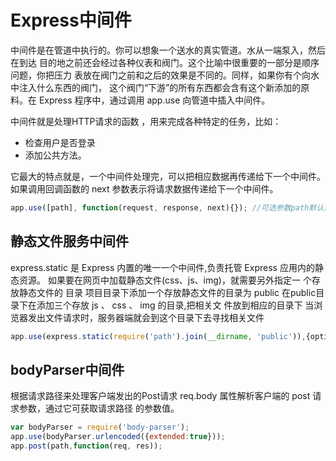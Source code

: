 # Express中间件

中间件是在管道中执行的。你可以想象一个送水的真实管道。水从一端泵入，然后在到达 目的地之前还会经过各种仪表和阀门。这个比喻中很重要的一部分是顺序问题，你把压力 表放在阀门之前和之后的效果是不同的。同样，如果你有个向水中注入什么东西的阀门， 这个阀门“下游”的所有东西都会含有这个新添加的原料。在 Express 程序中，通过调用 app.use 向管道中插入中间件。

中间件就是处理HTTP请求的函数 ，用来完成各种特定的任务，比如：

- 检查用户是否登录
- 添加公共方法。

它最大的特点就是，一个中间件处理完，可以把相应数据再传递给下一个中间件。 如果调用回调函数的 next 参数表示将请求数据传递给下一个中间件。

```js
app.use([path], function(request, response, next){}); //可选参数path默认为"/"
```

## 静态文件服务中间件

express.static 是 Express 内置的唯一一个中间件,负责托管 Express 应用内的静态资源。 如果要在网页中加载静态文件(css、js、img)，就需要另外指定一 个存放静态文件的 目录 项目目录下添加一个存放静态文件的目录为 public 在public目录下在添加三个存放 js 、 css 、 img 的目录,把相关文 件放到相应的目录下 当浏览器发出文件请求时，服务器端就会到这个目录下去寻找相关文件

```js
app.use(express.static(require('path').join(__dirname, 'public')),{options});
```

## bodyParser中间件

根据请求路径来处理客户端发出的Post请求 req.body 属性解析客户端的 post 请求参数，通过它可获取请求路径 的参数值。

```js
var bodyParser = require('body-parser');
app.use(bodyParser.urlencoded({extended:true}));
app.post(path,function(req, res));
```